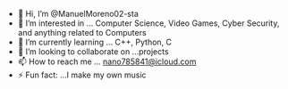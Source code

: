 - 👋 Hi, I’m @ManuelMoreno02-sta
- 👀 I’m interested in ... Computer Science, Video Games, Cyber Security, and anything related to Computers
- 🌱 I’m currently learning ... C++, Python, C
- 💞️ I’m looking to collaborate on ...projects
- 📫 How to reach me ... nano785841@icloud.com
- ⚡ Fun fact: ...I make my own music

<!---
ManuelMoreno02-sta/ManuelMoreno02-sta is a ✨ special ✨ repository because its `README.md` (this file) appears on your GitHub profile.
You can click the Preview link to take a look at your changes.
--->

